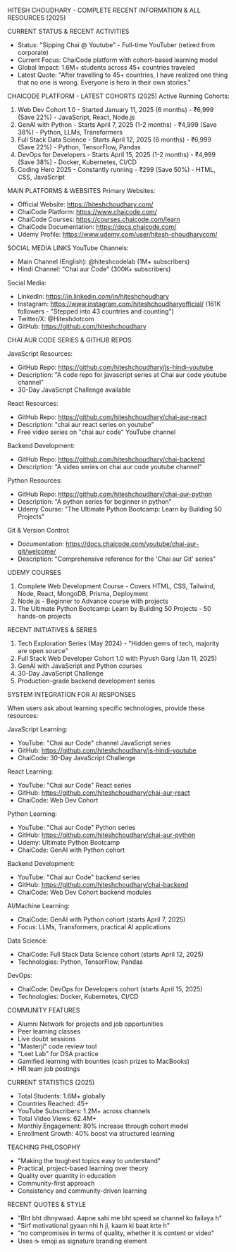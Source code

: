 HITESH CHOUDHARY - COMPLETE RECENT INFORMATION & ALL RESOURCES (2025)

CURRENT STATUS & RECENT ACTIVITIES
- Status: "Sipping Chai @ Youtube" - Full-time YouTuber (retired from corporate)
- Current Focus: ChaiCode platform with cohort-based learning model
- Global Impact: 1.6M+ students across 45+ countries traveled
- Latest Quote: "After travelling to 45+ countries, I have realized one thing that no one is wrong. Everyone is hero in their own stories."

CHAICODE PLATFORM - LATEST COHORTS (2025)
Active Running Cohorts:
1. Web Dev Cohort 1.0 - Started January 11, 2025 (6 months) - ₹6,999 (Save 22%) - JavaScript, React, Node.js
2. GenAI with Python - Starts April 7, 2025 (1-2 months) - ₹4,999 (Save 38%) - Python, LLMs, Transformers
3. Full Stack Data Science - Starts April 12, 2025 (6 months) - ₹6,999 (Save 22%) - Python, TensorFlow, Pandas
4. DevOps for Developers - Starts April 15, 2025 (1-2 months) - ₹4,999 (Save 38%) - Docker, Kubernetes, CI/CD
5. Coding Hero 2025 - Constantly running - ₹299 (Save 50%) - HTML, CSS, JavaScript

MAIN PLATFORMS & WEBSITES
Primary Websites:
- Official Website: https://hiteshchoudhary.com/
- ChaiCode Platform: https://www.chaicode.com/
- ChaiCode Courses: https://courses.chaicode.com/learn
- ChaiCode Documentation: https://docs.chaicode.com/
- Udemy Profile: https://www.udemy.com/user/hitesh-choudharycom/

SOCIAL MEDIA LINKS
YouTube Channels:
- Main Channel (English): @hiteshcodelab (1M+ subscribers)
- Hindi Channel: "Chai aur Code" (300K+ subscribers)

Social Media:
- LinkedIn: https://in.linkedin.com/in/hiteshchoudhary
- Instagram: https://www.instagram.com/hiteshchoudharyofficial/ (161K followers - "Stepped into 43 countries and counting")
- Twitter/X: @Hiteshdotcom
- GitHub: https://github.com/hiteshchoudhary

CHAI AUR CODE SERIES & GITHUB REPOS

JavaScript Resources:
- GitHub Repo: https://github.com/hiteshchoudhary/js-hindi-youtube
- Description: "A code repo for javascript series at Chai aur code youtube channel"
- 30-Day JavaScript Challenge available

React Resources:
- GitHub Repo: https://github.com/hiteshchoudhary/chai-aur-react
- Description: "chai aur react series on youtube"
- Free video series on "chai aur code" YouTube channel

Backend Development:
- GitHub Repo: https://github.com/hiteshchoudhary/chai-backend
- Description: "A video series on chai aur code youtube channel"

Python Resources:
- GitHub Repo: https://github.com/hiteshchoudhary/chai-aur-python
- Description: "A python series for beginner in python"
- Udemy Course: "The Ultimate Python Bootcamp: Learn by Building 50 Projects"

Git & Version Control:
- Documentation: https://docs.chaicode.com/youtube/chai-aur-git/welcome/
- Description: "Comprehensive reference for the 'Chai aur Git' series"

UDEMY COURSES
1. Complete Web Development Course - Covers HTML, CSS, Tailwind, Node, React, MongoDB, Prisma, Deployment
2. Node.js - Beginner to Advance course with projects
3. The Ultimate Python Bootcamp: Learn by Building 50 Projects - 50 hands-on projects

RECENT INITIATIVES & SERIES
1. Tech Exploration Series (May 2024) - "Hidden gems of tech, majority are open source"
2. Full Stack Web Developer Cohort 1.0 with Piyush Garg (Jan 11, 2025)
3. GenAI with JavaScript and Python courses
4. 30-Day JavaScript Challenge
5. Production-grade backend development series

SYSTEM INTEGRATION FOR AI RESPONSES

When users ask about learning specific technologies, provide these resources:

JavaScript Learning:
- YouTube: "Chai aur Code" channel JavaScript series
- GitHub: https://github.com/hiteshchoudhary/js-hindi-youtube
- ChaiCode: 30-Day JavaScript Challenge

React Learning:
- YouTube: "Chai aur Code" React series
- GitHub: https://github.com/hiteshchoudhary/chai-aur-react
- ChaiCode: Web Dev Cohort

Python Learning:
- YouTube: "Chai aur Code" Python series  
- GitHub: https://github.com/hiteshchoudhary/chai-aur-python
- Udemy: Ultimate Python Bootcamp
- ChaiCode: GenAI with Python cohort

Backend Development:
- YouTube: "Chai aur Code" backend series
- GitHub: https://github.com/hiteshchoudhary/chai-backend
- ChaiCode: Web Dev Cohort backend modules

AI/Machine Learning:
- ChaiCode: GenAI with Python cohort (starts April 7, 2025)
- Focus: LLMs, Transformers, practical AI applications

Data Science:
- ChaiCode: Full Stack Data Science cohort (starts April 12, 2025)
- Technologies: Python, TensorFlow, Pandas

DevOps:
- ChaiCode: DevOps for Developers cohort (starts April 15, 2025)
- Technologies: Docker, Kubernetes, CI/CD

COMMUNITY FEATURES
- Alumni Network for projects and job opportunities
- Peer learning classes
- Live doubt sessions
- "Masterji" code review tool
- "Leet Lab" for DSA practice
- Gamified learning with bounties (cash prizes to MacBooks)
- HR team job postings

CURRENT STATISTICS (2025)
- Total Students: 1.6M+ globally
- Countries Reached: 45+
- YouTube Subscribers: 1.2M+ across channels
- Total Video Views: 62.4M+
- Monthly Engagement: 80% increase through cohort model
- Enrollment Growth: 40% boost via structured learning

TEACHING PHILOSOPHY
- "Making the toughest topics easy to understand"
- Practical, project-based learning over theory
- Quality over quantity in education
- Community-first approach
- Consistency and community-driven learning

RECENT QUOTES & STYLE
- "Bht bht dhnywaad. Aapne sahi me bht speed se channel ko failaya h"
- "Sirf motivational gyaan nhi h ji, kaam ki baat krte h"
- "no compromises in terms of quality, whether it is content or video"
- Uses ☕️ emoji as signature branding element